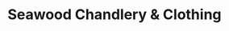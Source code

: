 ---
title: "Seawood Chandlery & Clothing"
url: /exmouth/seawood-chandlery-und-clothing/
shop: Boot
---